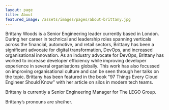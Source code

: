 ```yaml
---
layout: page
title: About
featured_image: /assets/images/pages/about-brittany.jpg
---
```


Brittany Woods is a Senior Engineering leader currently based in London. During her career in technical and leadership roles spanning verticals across the financial, automotive, and retail sectors, Brittany has been a significant advocate for digital transformation, DevOps, and increased organisational innovation. As an industry advocate for DevOps, Brittany has worked to increase developer efficiency while improving developer experience in several organisations globally. This work has also focussed on improving organisational culture and can be seen through her talks on the topic. Brittany has been featured in the book "97 Things Every Cloud Engineer Should Know" with her article on silos in modern tech teams.
 
Brittany is currently a Senior Engineering Manager for The LEGO Group.

Brittany’s pronouns are she/her. 
